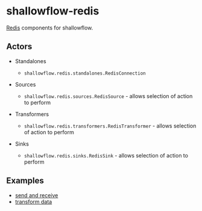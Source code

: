 # shallowflow-redis
[Redis](https://github.com/andymccurdy/redis-py) components for shallowflow.

## Actors

* Standalones

  * `shallowflow.redis.standalones.RedisConnection`

* Sources

  * `shallowflow.redis.sources.RedisSource` - allows selection of action to perform

* Transformers

  * `shallowflow.redis.transformers.RedisTransformer` - allows selection of action to perform
    
* Sinks

  * `shallowflow.redis.sinks.RedisSink` - allows selection of action to perform
  
## Examples

  * [send and receive](examples/redis_send_and_receive.py)
  * [transform data](examples/redis_transform_data.py)
